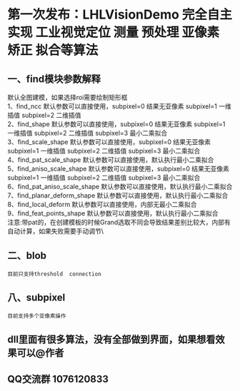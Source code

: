 # 第一次发布：LHLVisionDemo 完全自主实现 工业视觉定位  测量  预处理  亚像素  矫正 拟合等算法 
## 一、find模块参数解释
默认全图建模，如果选择roi需要绘制矩形框\
1、find_ncc                    默认参数可以直接使用，subpixel=0 结果无亚像素 subpixel=1 一维插值 subpixel=2 二维插值 \
2、find_shape                  默认参数可以直接使用，subpixel=0 结果无亚像素 subpixel=1 一维插值 subpixel=2 二维插值 subpixel=3 最小二乘拟合\
3、find_scale_shape            默认参数可以直接使用，subpixel=0 结果无亚像素 subpixel=1 一维插值 subpixel=2 二维插值 subpixel=3 最小二乘拟合\
4、find_pat_scale_shape        默认参数可以直接使用，默认执行最小二乘拟合\
5、find_aniso_scale_shape      默认参数可以直接使用，subpixel=0 结果无亚像素 subpixel=1 一维插值 subpixel=2 二维插值 subpixel=3 最小二乘拟合\
6、find_pat_aniso_scale_shape  默认参数可以直接使用，默认执行最小二乘拟合\
7、find_planar_deform_shape    默认参数可以直接使用，默认执行最小二乘拟合\
8、find_local_deform           默认参数可以直接使用，内部无最小二乘拟合\
9、find_feat_points_shape      默认参数可以直接使用，默认执行最小二乘拟合\
注意:带pat的，在创建模板的时候Grand选取不同会导致结果差别比较大，内部有自动计算，如果失败需要手动调节\
## 二、blob
    目前只支持threshold  connection
## 八、subpixel
    目前支持多个亚像素操作

## dll里面有很多算法，没有全部做到界面，如果想看效果可以@作者

## QQ交流群 1076120833
